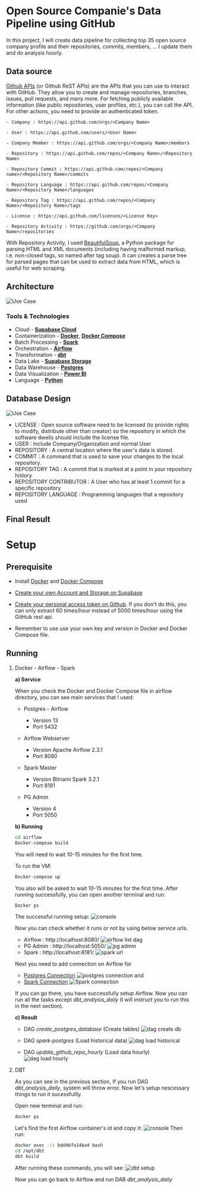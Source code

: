 # Open Source Companie's Data Pipeline using GitHub

In this project, I will create data pipeline for collecting top 35 open source company profile and their repositories, commits, members, ... I update them and do analysis hourly.

## Data source
[Github APIs](https://docs.github.com/en/rest) (or Github ReST APIs) are the APIs that you can use to interact with GitHub. They allow you to create and manage repositories, branches, issues, pull requests, and many more. For fetching publicly available information (like public repositories, user profiles, etc.), you can call the API. For other actions, you need to provide an authenticated token.
```
- Company : https://api.github.com/orgs/<Company Name>

- User : https://api.github.com/users/<User Name>

- Company Member : https://api.github.com/orgs/<Company Name>/members

- Repository : https://api.github.com/repos/<Company Name>/<Repository Name>

- Repository Commit : https://api.github.com/repos/<Company name>/<Repository Name>/commits

- Repository Language : https://api.github.com/repos/<Company Name>/<Repository Name>/languages

- Repository Tag : https://api.github.com/repos/<Company Name>/<Repository Name>/tags

- License : https://api.github.com/licenses/<License Key>

- Repository Activity : https://github.com/orgs/<Company Name>/repositories
```

With Repository Activity, I used [BeautifulSoup](https://www.crummy.com/software/BeautifulSoup/bs4/doc/), a Python package for parsing HTML and XML documents (including having malformed markup, i.e. non-closed tags, so named after tag soup). It can creates a parse tree for parsed pages that can be used to extract data from HTML, which is useful for web scraping. 

## Architecture
![Use Case](./assets/design.gif)

### Tools & Technologies

- Cloud - [**Supabase Cloud**](https://supabase.com/)
- Containerization - [**Docker**](https://www.docker.com), [**Docker Compose**](https://docs.docker.com/compose/)
- Batch Processing - [**Spark**](https://spark.apache.org/)
- Orchestration - [**Airflow**](https://airflow.apache.org)
- Transformation - [**dbt**](https://www.getdbt.com)
- Data Lake - [**Supabase Storage**](https://supabase.com/docs/guides/storage)
- Data Warehouse - [**Postgres**](https://www.postgresql.org/)
- Data Visualization - [**Power BI**](https://powerbi.microsoft.com/en-au/)
- Language - [**Python**](https://www.python.org)


## Database Design

![Use Case](./assets/ERD.png)

- LICENSE : Open source software need to be licensed (to provide rights to modify, distribute other than creator) so the repository in which the software dwells should include the license file.
- USER : Include Company/Organization and normal User
- REPOSITORY : A central location where the user's data is stored.
- COMMIT : A command that is used to save your changes to the local repository.
- REPOSITORY TAG : A commit that is marked at a point in your repository history
- REPOSITORY CONTRIBUTOR : A User who has at least 1 commit for a specific repository
- REPOSITORY LANGUAGE : Programming languages that a repository used
## Final Result

# Setup
## Prerequisite
- Install [Docker](https://docs.docker.com/desktop/windows/install/) and [Docker Compose](https://docs.docker.com/compose/install/)

- [Create your own Account and Storage on Supabase](https://supabase.com/docs/guides/storage)

- [Create your personal access token on Github](https://docs.github.com/en/authentication/keeping-your-account-and-data-secure/creating-a-personal-access-token). If you don't do this, you can only extract 60 times/hour instead of 5000 times/hour using the GitHub rest api. 

- Remember to use use your own key and version in Docker and Docker Compose file.

## Running
1. Docker - Airflow - Spark

    **a) Service**

    When you check the Docker and Docker Compose file in airflow directory, you can see main services that I used:

    - Postgres - Airflow

        - Version 13
        - Port 5432

    - Airflow Webserver

        - Version Apache Airflow 2.3.1
        - Port 8080

    - Spark Master

        - Version Bitnami Spark 3.2.1
        - Port 8181

    - PG Admin

        - Version 4
        - Port 5050
        

    **b) Running**
    ```bash
    cd airflow
    Docker-compose build
    ```
    You will need to wait 10-15 minutes for the first time.

    To run the VM: 
    
    ```bash
    Docker-compose up
    ```
    You also will be asked to wait 10-15 minutes for the first time.
    After running successfully, you can open another terminal and run:
    ```bash
    Docker ps
    ```
    The successful running setup:
    ![console](./assets/console_origin.png)

    Now you can check whether it runs or not by using below service urls.

    - Airflow : http://localhost:8080/
    ![airflow list dag](./assets/dag_list.png)
    - PG Admin : http://localhost:5050/
    ![pg admin](./assets/pgadmin.png)
    - Spark : http://localhost:8181/
    ![spark url](./assets/spark_url.png)

    Next you need to add connection on Airflow for 

    - [Postgres Connection](https://hevodata.com/learn/airflow-postgres-operator/) 
    ![postgres connection](./assets/postgres_connection.png)
    and 
    - [Spark Connection](https://github.com/cordon-thiago/airflow-spark)
    ![Spark connection](./assets/spark_connection.png)

    If you can go there, you have successfully setup Airflow. Now you can run all the tasks except *dbt_analysis_daily* (I will instruct you to run this in the next section).

    **c) Result**
    
    - DAG *create_postgres_database* (Create tables)
    ![dag create db](./assets/dag_create_db.png)

    - DAG *spark-postgres* (Load historical data)
    ![dag load historical](./assets/dag_load_historical.png)

    - DAG *update_github_repo_hourly* (Load data hourly)
    ![dag load hourly](./assets/update_hourly.png)
2. DBT

    As you can see in the previous section, If you run DAG *dbt_analysis_daily*, system will throw error. Now let's setup nescessary things to run it sucessfullly.

    Open new terminal and run:
    ```bash
    docker ps
    ```
    Let's find the first Airflow container's id and copy it:
    ![console](./assets/console.png)
    Then run:
    ```bash
    docker exec -it bdd46fa14ba4 bash
    cd /opt/dbt
    dbt build
    ```
    After running these commands, you will see:
    ![dbt setup](./assets/dbt_setup.png)

    Now you can go back to Airflow and run DAB *dbt_analysis_daily*



